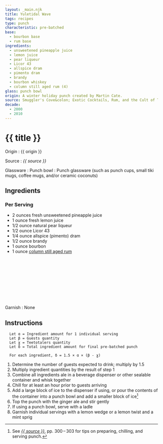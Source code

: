 ```yaml
---
layout: _main.njk
title: Yuletidal Wave
tags: recipes
type: punch
characteristic: pre-batched
base:
  - bourbon base
  - rum base
ingredients:
  - unsweetened pineapple juice
  - lemon juice
  - pear liqueur
  - Licor 43
  - allspice dram
  - pimento dram
  - brandy
  - bourbon whiskey
  - column still aged rum (4)
glass: punch bowl
origin: A winter holiday punch created by Martin Cate.
source: Smuggler's Cove&colon; Exotic Cocktails, Rum, and the Cult of Tiki
decade:
  - 2000
  - 2010
---
```

<!-- markdownlint-disable MD025 -->
# {{ title }}
<!-- markdownlint-disable MD025 -->

Origin
  : {{ origin }}

Source
  : <cite>{{ source }}</cite>

Glassware
  : Punch bowl
  : Punch glassware (such as punch cups, small tiki mugs, coffee mugs, and/or ceramic coconuts)

## Ingredients

### Per Serving

* 2 ounces fresh unsweetened pineapple juice
* 1 ounce fresh lemon juice
* 1/2 ounce natural pear liqueur
* 1/2 ounce Licor 43
* 1/4 ounce allspice (pimento) dram
* 1/2 ounce brandy
* 1 ounce bourbon
* 1 ounce [column still aged rum](/rums/08-rum-column-still-aged/)<icon-l space="1em" label="(4)" class="bigger"><span class="with-icon"><svg class="icon"><use href="/assets/images/icons/circle-4.svg#circle-4"></use></svg></span></icon-l>

Garnish
  : None

## Instructions

```text
  Let ɑ = Ingredient amount for 1 individual serving
  Let β = Guests quantity
  Let ɣ = Teetotalers quantity
  Let δ = Total ingredient amount for final pre-batched punch

  For each ingredient, δ = 1.5 × ɑ × (β - ɣ)
```

1. Determine the number of guests expected to drink; multiply by 1.5
2. Multiply ingredient quantities by the result of step 1
3. Combine all ingredients ale in a beverage dispenser or other sealable container and whisk together
4. Chill for at least an hour prior to guests arriving
5. Add a large block of ice to the dispenser if using, or pour the contents of the container into a punch bowl and add a smaller block of ice[^1]
6. Top the punch with the ginger ale and stir gently
7. If using a punch bowl, serve with a ladle
8. Garnish individual servings with a lemon wedge or a lemon twist and a mint sprig

[^1]: See <cite><a href="https://www.smugglerscovesf.com/store/smugglers-cove-exotic-cocktails-rum-and-the-cult-of-tiki-signed" rel="external noopener" target="_blank">{{ source }}</a></cite>, pp. 300&NoBreak;&thinsp;&NoBreak;–&NoBreak;&thinsp;&NoBreak;303 for tips on preparing, chilling, and serving punch.
